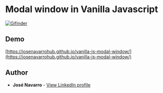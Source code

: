 # Modal window in Vanilla Javascript

[![Gifinder](https://github.com/josenavarrohub/vanilla-js-moda-window/blob/main/demo.png?raw=true)](https://josenavarrohub.github.io/vanilla-js-modal-window/)

## Demo
[https://josenavarrohub.github.io/vanilla-js-modal-window/](https://josenavarrohub.github.io/vanilla-js-modal-window/)

## Author

* **José Navarro** - [View LinkedIn profile](https://www.linkedin.com/in/josenavarroortiz/)

